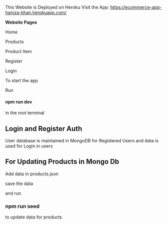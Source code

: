 This Website is Deployed on Heroku
Visit the App:
https://ecommerce-app-hamza-khan.herokuapp.com/

**Website Pages**
 
Home

Products

Product Item

Register

Login

To start the app

Run

#### npm run dev

in the root terminal

## Login and Register Auth

User database is maintained in MongoDB for Registered Users and data is used for Login in users

## For Updating Products in Mongo Db

Add data in products.json

save the data

and run
### npm run seed

to update data for products
